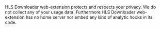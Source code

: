 HLS Downloader web-extension protects and respects your privacy. We do not collect any of your usage data. Furthermore HLS Downloader web-extension has no home server nor embed any kind of analytic hooks in its code.
